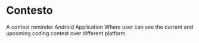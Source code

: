 # Contesto
A contest reminder Android Application Where user can see the current and upcoming coding contest over different platform
